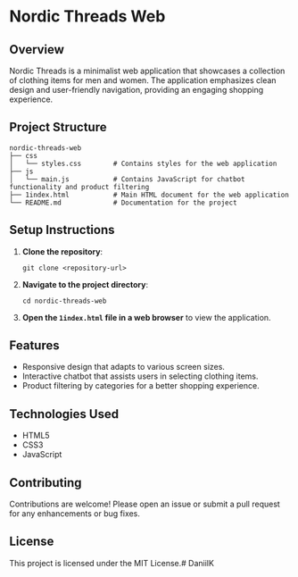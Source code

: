# Nordic Threads Web

## Overview
Nordic Threads is a minimalist web application that showcases a collection of clothing items for men and women. The application emphasizes clean design and user-friendly navigation, providing an engaging shopping experience.

## Project Structure
```
nordic-threads-web
├── css
│   └── styles.css        # Contains styles for the web application
├── js
│   └── main.js           # Contains JavaScript for chatbot functionality and product filtering
├── 1index.html           # Main HTML document for the web application
└── README.md             # Documentation for the project
```

## Setup Instructions
1. **Clone the repository**:
   ```
   git clone <repository-url>
   ```
2. **Navigate to the project directory**:
   ```
   cd nordic-threads-web
   ```
3. **Open the `1index.html` file in a web browser** to view the application.

## Features
- Responsive design that adapts to various screen sizes.
- Interactive chatbot that assists users in selecting clothing items.
- Product filtering by categories for a better shopping experience.

## Technologies Used
- HTML5
- CSS3
- JavaScript

## Contributing
Contributions are welcome! Please open an issue or submit a pull request for any enhancements or bug fixes.

## License
This project is licensed under the MIT License.# DaniilK
